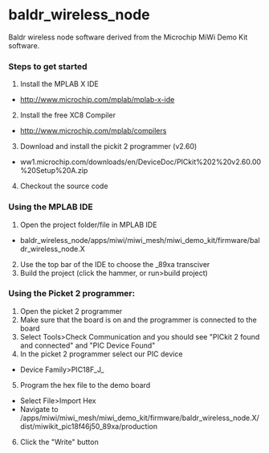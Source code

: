 # baldr_wireless_node
Baldr wireless node software derived from the Microchip MiWi Demo Kit software.

### Steps to get started

1. Install the MPLAB X IDE
  * http://www.microchip.com/mplab/mplab-x-ide
2. Install the free XC8 Compiler
  * http://www.microchip.com/mplab/compilers
3. Download and install the pickit 2 programmer (v2.60)
  * ww1.microchip.com/downloads/en/DeviceDoc/PICkit%202%20v2.60.00%20Setup%20A.zip
4. Checkout the source code

### Using the MPLAB IDE

1. Open the project folder/file in MPLAB IDE
  * baldr_wireless_node/apps/miwi/miwi_mesh/miwi_demo_kit/firmware/baldr_wireless_node.X
2. Use the top bar of the IDE to choose the _89xa transciver
3. Build the project (click the hammer, or run>build project)

### Using the Picket 2 programmer:

1. Open the picket 2 programmer
2. Make sure that the board is on and the programmer is connected to the board
3. Select Tools>Check Communication and you should see "PICkit 2 found and connected" and "PIC Device Found"
4. In the picket 2 programmer select our PIC device
  * Device Family>PIC18F_J_
5. Program the hex file to the demo board
  * Select File>Import Hex
  * Navigate to /apps/miwi/miwi_mesh/miwi_demo_kit/firmware/baldr_wireless_node.X/dist/miwikit_pic18f46j50_89xa/production
6. Click the "Write" button

